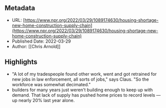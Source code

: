 ## Metadata
* URL: [https://www.npr.org/2022/03/29/1089174630/housing-shortage-new-home-construction-supply-chain](https://www.npr.org/2022/03/29/1089174630/housing-shortage-new-home-construction-supply-chain)
* Published Date: 2022-03-29
* Author: [[Chris Arnold]]

## Highlights
* "A lot of my tradespeople found other work, went and got retrained for new jobs in law enforcement, all sorts of jobs," says Claus. "So the workforce was somewhat decimated."
* builders for many years just weren't building enough to keep up with demand. That lack of supply has pushed home prices to record levels — up nearly 20% last year alone.